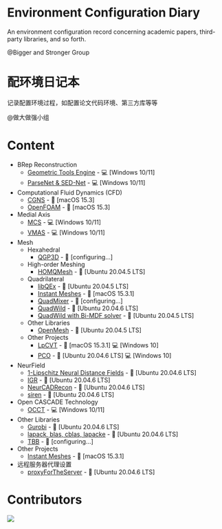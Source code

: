 # Environment Configuration Diary
An environment configuration record concerning academic papers, third-party libraries, and so forth. 

@Bigger and Stronger Group

# 配环境日记本
记录配置环境过程，如配置论文代码环境、第三方库等等

@做大做强小组

# Content
- BRep Reconstruction
  - [Geometric Tools Engine] - :computer: [Windows 10/11]
  - [ParseNet & SED-Net] - :computer: [Windows 10/11]
- Computational Fluid Dynamics (CFD)
  - [CGNS] - :apple: [macOS 15.3]
  - [OpenFOAM] - :apple: [macOS 15.3]
- Medial Axis
  - [MCS] - :computer: [Windows 10/11]
  - [VMAS] - :computer: [Windows 10/11]
- Mesh
  - Hexahedral
    - [QGP3D] - :no_entry_sign: [configuring...]
  - High-order Meshing
    - [HOMQMesh] - :penguin: [Ubuntu 20.04.5 LTS]
  - Quadrilateral
    - [libQEx] - :penguin: [Ubuntu 20.04.5 LTS]
    - [Instant Meshes] - :apple: [macOS 15.3.1]
    - [QuadMixer] - :no_entry_sign: [configuring...]
    - [QuadWild] - :penguin: [Ubuntu 20.04.6 LTS]
    - [QuadWild with Bi-MDF solver] - :penguin: [Ubuntu 20.04.5 LTS]
  - Other Libraries
    - [OpenMesh] - :penguin: [Ubuntu 20.04.5 LTS]
  - Other Projects
    - [LpCVT] - :apple: [macOS 15.3.1] :computer: [Windows 10]
    - [PCO] - :penguin: [Ubuntu 20.04.6 LTS] :computer: [Windows 10]
- NeurField
  - [1-Lipschitz Neural Distance Fields] - :penguin: [Ubuntu 20.04.6 LTS]
  - [IGR] - :penguin: [Ubuntu 20.04.6 LTS]
  - [NeurCADRecon] - :penguin: [Ubuntu 20.04.6 LTS]
  - [siren] - :penguin: [Ubuntu 20.04.6 LTS]
- Open CASCADE Technology
  - [OCCT] - :computer: [Windows 10/11]
- Other Libraries
  - [Gurobi] - :penguin: [Ubuntu 20.04.6 LTS]
  - [lapack, blas, cblas, lapacke] - :penguin: [Ubuntu 20.04.6 LTS]
  - [TBB] - :no_entry_sign: [configuring...]
- Other Projects
  - [Instant Meshes] - :apple: [macOS 15.3.1]
- 远程服务器代理设置
  - [proxyForTheServer] - :penguin: [Ubuntu 20.04.6 LTS]

 # Contributors

<a href="https://contributors-img.web.app/image?repo=Bigger-and-Stronger/environment-configuration-diary">
  <img src="https://contributors-img.web.app/image?repo=Bigger-and-Stronger/environment-configuration-diary"/>
</a>

[1-Lipschitz Neural Distance Fields]: 1-Lipschitz-Neural-Distance-Fields-Ubuntu20.04.6/
[CGNS]:CGNS/
[Geometric Tools Engine]: Geometric-Tools-Engine/
[Gurobi]: Gurobi/
[HOMQMesh]: HOHQMesh/
[IGR]: IGR/
[Instant Meshes]: Instant-Meshes/
[lapack, blas, cblas, lapacke]: LAPACK/
[libQEx]: libQEx/
[LpCVT]: LpCVT/
[MCS]: MCS/
[NeurCADRecon]: NeurCADRecon/
[OCCT]: OCCT/
[OpenFOAM]: OpenFOAM/
[OpenMesh]: OpenMesh/
[ParseNet & SED-Net]: ParseNet+SED_Net/
[PCO]: PCO/
[QGP3D]: QGP3D/
[QuadMixer]: QuadMixer/
[QuadWild]: QuadWild/
[QuadWild with Bi-MDF solver]: QuadWild-Bi-MDF-solver/
[siren]: siren/
[TBB]: TBB/
[VMAS]: VMAS/
[proxyForTheServer]: proxyForTheServer/
